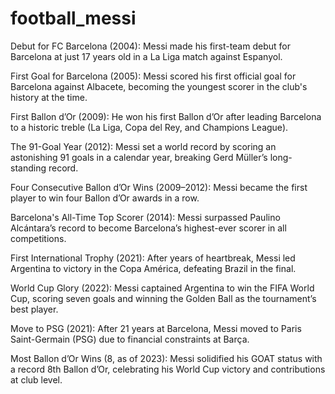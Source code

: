 # football_messi

Debut for FC Barcelona (2004): Messi made his first-team debut for Barcelona at just 17 years old in a La Liga match against Espanyol.

First Goal for Barcelona (2005): Messi scored his first official goal for Barcelona against Albacete, becoming the youngest scorer in the club's history at the time.

First Ballon d’Or (2009): He won his first Ballon d’Or after leading Barcelona to a historic treble (La Liga, Copa del Rey, and Champions League).

The 91-Goal Year (2012): Messi set a world record by scoring an astonishing 91 goals in a calendar year, breaking Gerd Müller’s long-standing record.

Four Consecutive Ballon d’Or Wins (2009–2012): Messi became the first player to win four Ballon d’Or awards in a row.

Barcelona's All-Time Top Scorer (2014): Messi surpassed Paulino Alcántara’s record to become Barcelona’s highest-ever scorer in all competitions.

First International Trophy (2021): After years of heartbreak, Messi led Argentina to victory in the Copa América, defeating Brazil in the final.

World Cup Glory (2022): Messi captained Argentina to win the FIFA World Cup, scoring seven goals and winning the Golden Ball as the tournament’s best player.

Move to PSG (2021): After 21 years at Barcelona, Messi moved to Paris Saint-Germain (PSG) due to financial constraints at Barça.

Most Ballon d’Or Wins (8, as of 2023): Messi solidified his GOAT status with a record 8th Ballon d’Or, celebrating his World Cup victory and contributions at club level.
